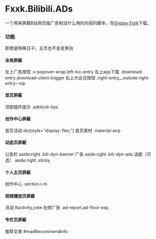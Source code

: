 # Fxxk.Bilibili.ADs

一个用来屏蔽B站网页版广告和没什么用的内容的脚本，在[Greasy Fork](https://greasyfork.org/zh-CN/scripts/456127-%E5%8E%BB%E9%99%A4bilibili%E7%BD%91%E9%A1%B5%E7%89%88%E6%97%A0%E7%94%A8%E5%86%85%E5%AE%B9)下载。



### 功能

即使是特殊日子，主页也不会变黑白

#### 全局屏蔽
左上广告按钮	.v-popover-wrap.left-loc-entry
左上app下载	.download-entry.download-client-trigger
右上大会员按钮	.right-entry__outside.right-entry--vip

#### 首页屏蔽
顶部插件提示	.adblock-tips
#### 创作中心屏蔽
首页活动	div[style="display: flex;"]
首页素材	.material-wrp

#### 动态页屏蔽
公告栏	aside.right .bili-dyn-banner
广告	aside.right .bili-dyn-ads
话题（可选）	aside.right .sticky

#### 个人主页屏蔽
创作中心	.section.i-m
#### 视频播放页屏蔽
活动	#activity_vote
右侧广告	.ad-report.ad-floor-exp
#### 专栏页屏蔽
推荐文章	#readRecommendInfo
